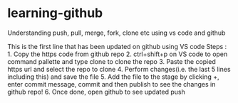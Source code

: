 # learning-github
Understanding push, pull, merge, fork, clone etc using vs code and github

This is the first line that has been updated on github using VS code
Steps : 1. Copy the https code from github repo
        2. ctrl+shift+p on VS code to open command pallette and type clone to clone the repo
        3. Paste the copied https url and select the repo to clone
        4. Perform changes(i.e. the last 5 lines including this) and save the file
        5. Add the file to the stage by clicking +, enter commit message, commit and then publish to see the changes in github repo!
        6. Once done, open github to see updated push 